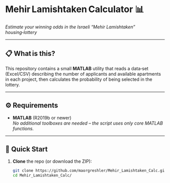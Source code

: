 # Mehir Lamishtaken Calculator 📊  
*Estimate your winning odds in the Israeli “Mehir Lamishtaken” housing‑lottery*

---

## 📋 What is this?
This repository contains a small **MATLAB** utility that reads a data‑set (Excel/CSV) describing the number of applicants and available apartments in each project, then calculates the probability of being selected in the lottery.

---

## ⚙️ Requirements
* **MATLAB** (R2019b or newer)  
  *No additional toolboxes are needed – the script uses only core MATLAB functions.*

---

## 🚀 Quick Start

1. **Clone** the repo (or download the ZIP):

   ```bash
   git clone https://github.com/maorgreshler/Mehir_Lamishtaken_Calc.git
   cd Mehir_Lamishtaken_Calc/


